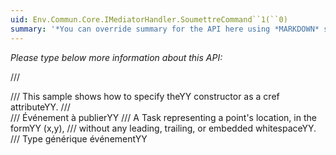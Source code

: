 ```yaml
---
uid: Env.Commun.Core.IMediatorHandler.SoumettreCommand``1(``0)
summary: '*You can override summary for the API here using *MARKDOWN* syntax'
---
```


*Please type below more information about this API:*


/// <summary>
/// This sample shows how to specify theYY <see cref="Evenement"/> constructor as a cref attributeYY.
/// </summary>
/// <param name="evenement">Événement à publierYY</param>
/// <returns>A Task representing a point's location, in the formYY (x,y),
///    without any leading, trailing, or embedded whitespaceYY.</returns>
/// <typeparam name="T">Type générique événementYY</typeparam>

